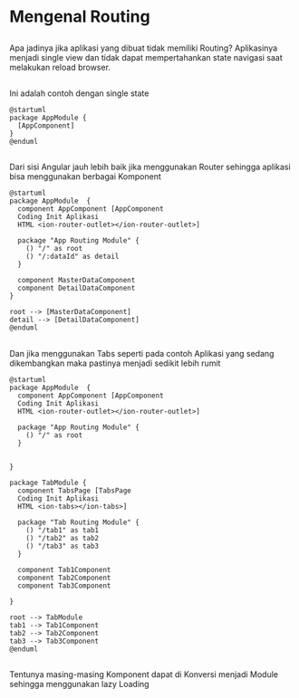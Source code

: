 # Mengenal Routing

## 

Apa jadinya jika aplikasi yang dibuat tidak memiliki Routing? Aplikasinya menjadi single view dan tidak dapat mempertahankan state navigasi saat melakukan reload browser. 

## 

Ini adalah contoh dengan single state

```{.render_plantuml args="-Sbackgroundcolor=transparent -SdefaultFontSize=24 -SdefaultFontName=Raleway"}
@startuml
package AppModule {
  [AppComponent] 
}
@enduml
```

##

Dari sisi Angular jauh lebih baik jika menggunakan Router sehingga aplikasi bisa menggunakan berbagai Komponent

```{.render_plantuml args="-Sbackgroundcolor=transparent -SdefaultFontSize=24 -SdefaultFontName=Raleway"}
@startuml
package AppModule  {
  component AppComponent [AppComponent
  Coding Init Aplikasi
  HTML <ion-router-outlet></ion-router-outlet>]
  
  package "App Routing Module" {
    () "/" as root
    () "/:dataId" as detail
  }

  component MasterDataComponent
  component DetailDataComponent
}

root --> [MasterDataComponent]
detail --> [DetailDataComponent]
@enduml
```

##

Dan jika menggunakan Tabs seperti pada contoh Aplikasi yang sedang dikembangkan maka pastinya menjadi sedikit lebih rumit
```{.render_plantuml args="-Sbackgroundcolor=transparent -SdefaultFontSize=24 -SdefaultFontName=Raleway"}
@startuml
package AppModule  {
  component AppComponent [AppComponent
  Coding Init Aplikasi
  HTML <ion-router-outlet></ion-router-outlet>]
  
  package "App Routing Module" {
    () "/" as root
  }

  
}

package TabModule {
  component TabsPage [TabsPage
  Coding Init Aplikasi
  HTML <ion-tabs></ion-tabs>]
  
  package "Tab Routing Module" {
    () "/tab1" as tab1
    () "/tab2" as tab2
    () "/tab3" as tab3
  }

  component Tab1Component
  component Tab2Component
  component Tab3Component
  
}

root --> TabModule
tab1 --> Tab1Component
tab2 --> Tab2Component
tab3 --> Tab3Component
@enduml
```


##

Tentunya masing-masing Komponent dapat di Konversi menjadi Module sehingga menggunakan lazy Loading